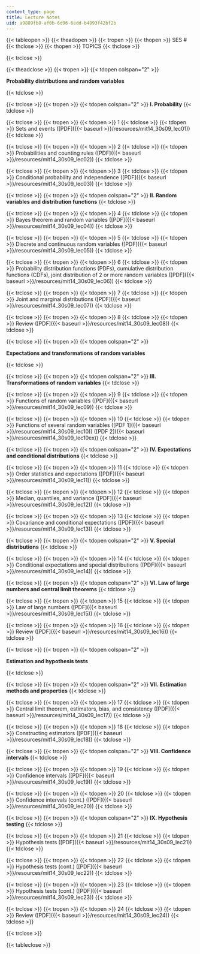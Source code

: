 ```yaml
---
content_type: page
title: Lecture Notes
uid: a9889fb8-af0b-6d96-6edd-b4093f42bf2b
---
```


{{< tableopen >}}
{{< theadopen >}}
{{< tropen >}}
{{< thopen >}}
SES #
{{< thclose >}}
{{< thopen >}}
TOPICS
{{< thclose >}}

{{< trclose >}}

{{< theadclose >}}
{{< tropen >}}
{{< tdopen colspan="2" >}}


**Probability distributions and random variables**


{{< tdclose >}}

{{< trclose >}}
{{< tropen >}}
{{< tdopen colspan="2" >}}
**I. Probability**
{{< tdclose >}}

{{< trclose >}}
{{< tropen >}}
{{< tdopen >}}
1
{{< tdclose >}}
{{< tdopen >}}
Sets and events ([PDF]({{< baseurl >}}/resources/mit14_30s09_lec01))
{{< tdclose >}}

{{< trclose >}}
{{< tropen >}}
{{< tdopen >}}
2
{{< tdclose >}}
{{< tdopen >}}
Probabilities and counting rules ([PDF]({{< baseurl >}}/resources/mit14_30s09_lec02))
{{< tdclose >}}

{{< trclose >}}
{{< tropen >}}
{{< tdopen >}}
3
{{< tdclose >}}
{{< tdopen >}}
Conditional probability and independence ([PDF]({{< baseurl >}}/resources/mit14_30s09_lec03))
{{< tdclose >}}

{{< trclose >}}
{{< tropen >}}
{{< tdopen colspan="2" >}}
**II. Random variables and distribution functions**
{{< tdclose >}}

{{< trclose >}}
{{< tropen >}}
{{< tdopen >}}
4
{{< tdclose >}}
{{< tdopen >}}
Bayes theorem and random variables ([PDF]({{< baseurl >}}/resources/mit14_30s09_lec04))
{{< tdclose >}}

{{< trclose >}}
{{< tropen >}}
{{< tdopen >}}
5
{{< tdclose >}}
{{< tdopen >}}
Discrete and continuous random variables ([PDF]({{< baseurl >}}/resources/mit14_30s09_lec05))
{{< tdclose >}}

{{< trclose >}}
{{< tropen >}}
{{< tdopen >}}
6
{{< tdclose >}}
{{< tdopen >}}
Probability distribution functions (PDFs), cumulative distribution functions (CDFs), joint distribution of 2 or more random variables ([PDF]({{< baseurl >}}/resources/mit14_30s09_lec06))
{{< tdclose >}}

{{< trclose >}}
{{< tropen >}}
{{< tdopen >}}
7
{{< tdclose >}}
{{< tdopen >}}
Joint and marginal distributions ([PDF]({{< baseurl >}}/resources/mit14_30s09_lec07))
{{< tdclose >}}

{{< trclose >}}
{{< tropen >}}
{{< tdopen >}}
8
{{< tdclose >}}
{{< tdopen >}}
Review ([PDF]({{< baseurl >}}/resources/mit14_30s09_lec08))
{{< tdclose >}}

{{< trclose >}}
{{< tropen >}}
{{< tdopen colspan="2" >}}


**Expectations and transformations of random variables**


{{< tdclose >}}

{{< trclose >}}
{{< tropen >}}
{{< tdopen colspan="2" >}}
**III. Transformations of random variables**
{{< tdclose >}}

{{< trclose >}}
{{< tropen >}}
{{< tdopen >}}
9
{{< tdclose >}}
{{< tdopen >}}
Functions of random variables ([PDF]({{< baseurl >}}/resources/mit14_30s09_lec09))
{{< tdclose >}}

{{< trclose >}}
{{< tropen >}}
{{< tdopen >}}
10
{{< tdclose >}}
{{< tdopen >}}
Functions of several random variables ([PDF 1]({{< baseurl >}}/resources/mit14_30s09_lec10)) ([PDF 2]({{< baseurl >}}/resources/mit14_30s09_lec10ex))
{{< tdclose >}}

{{< trclose >}}
{{< tropen >}}
{{< tdopen colspan="2" >}}
**IV. Expectations and conditional distributions**
{{< tdclose >}}

{{< trclose >}}
{{< tropen >}}
{{< tdopen >}}
11
{{< tdclose >}}
{{< tdopen >}}
Order statistics and expectations ([PDF]({{< baseurl >}}/resources/mit14_30s09_lec11))
{{< tdclose >}}

{{< trclose >}}
{{< tropen >}}
{{< tdopen >}}
12
{{< tdclose >}}
{{< tdopen >}}
Median, quantiles, and variance ([PDF]({{< baseurl >}}/resources/mit14_30s09_lec12))
{{< tdclose >}}

{{< trclose >}}
{{< tropen >}}
{{< tdopen >}}
13
{{< tdclose >}}
{{< tdopen >}}
Covariance and conditional expectations ([PDF]({{< baseurl >}}/resources/mit14_30s09_lec13))
{{< tdclose >}}

{{< trclose >}}
{{< tropen >}}
{{< tdopen colspan="2" >}}
**V. Special distributions**
{{< tdclose >}}

{{< trclose >}}
{{< tropen >}}
{{< tdopen >}}
14
{{< tdclose >}}
{{< tdopen >}}
Conditional expectations and special distributions ([PDF]({{< baseurl >}}/resources/mit14_30s09_lec14))
{{< tdclose >}}

{{< trclose >}}
{{< tropen >}}
{{< tdopen colspan="2" >}}
**VI. Law of large numbers and central limit theorems**
{{< tdclose >}}

{{< trclose >}}
{{< tropen >}}
{{< tdopen >}}
15
{{< tdclose >}}
{{< tdopen >}}
Law of large numbers ([PDF]({{< baseurl >}}/resources/mit14_30s09_lec15))
{{< tdclose >}}

{{< trclose >}}
{{< tropen >}}
{{< tdopen >}}
16
{{< tdclose >}}
{{< tdopen >}}
Review ([PDF]({{< baseurl >}}/resources/mit14_30s09_lec16))
{{< tdclose >}}

{{< trclose >}}
{{< tropen >}}
{{< tdopen colspan="2" >}}


**Estimation and hypothesis tests**


{{< tdclose >}}

{{< trclose >}}
{{< tropen >}}
{{< tdopen colspan="2" >}}
**VII. Estimation methods and properties**
{{< tdclose >}}

{{< trclose >}}
{{< tropen >}}
{{< tdopen >}}
17
{{< tdclose >}}
{{< tdopen >}}
Central limit theorem, estimators, bias, and consistency ([PDF]({{< baseurl >}}/resources/mit14_30s09_lec17))
{{< tdclose >}}

{{< trclose >}}
{{< tropen >}}
{{< tdopen >}}
18
{{< tdclose >}}
{{< tdopen >}}
Constructing estimators ([PDF]({{< baseurl >}}/resources/mit14_30s09_lec18))
{{< tdclose >}}

{{< trclose >}}
{{< tropen >}}
{{< tdopen colspan="2" >}}
**VIII. Confidence intervals**
{{< tdclose >}}

{{< trclose >}}
{{< tropen >}}
{{< tdopen >}}
19
{{< tdclose >}}
{{< tdopen >}}
Confidence intervals ([PDF]({{< baseurl >}}/resources/mit14_30s09_lec19))
{{< tdclose >}}

{{< trclose >}}
{{< tropen >}}
{{< tdopen >}}
20
{{< tdclose >}}
{{< tdopen >}}
Confidence intervals (cont.) ([PDF]({{< baseurl >}}/resources/mit14_30s09_lec20))
{{< tdclose >}}

{{< trclose >}}
{{< tropen >}}
{{< tdopen colspan="2" >}}
**IX. Hypothesis testing**
{{< tdclose >}}

{{< trclose >}}
{{< tropen >}}
{{< tdopen >}}
21
{{< tdclose >}}
{{< tdopen >}}
Hypothesis tests ([PDF]({{< baseurl >}}/resources/mit14_30s09_lec21))
{{< tdclose >}}

{{< trclose >}}
{{< tropen >}}
{{< tdopen >}}
22
{{< tdclose >}}
{{< tdopen >}}
Hypothesis tests (cont.) ([PDF]({{< baseurl >}}/resources/mit14_30s09_lec22))
{{< tdclose >}}

{{< trclose >}}
{{< tropen >}}
{{< tdopen >}}
23
{{< tdclose >}}
{{< tdopen >}}
Hypothesis tests (cont.) ([PDF]({{< baseurl >}}/resources/mit14_30s09_lec23))
{{< tdclose >}}

{{< trclose >}}
{{< tropen >}}
{{< tdopen >}}
24
{{< tdclose >}}
{{< tdopen >}}
Review ([PDF]({{< baseurl >}}/resources/mit14_30s09_lec24))
{{< tdclose >}}

{{< trclose >}}

{{< tableclose >}}